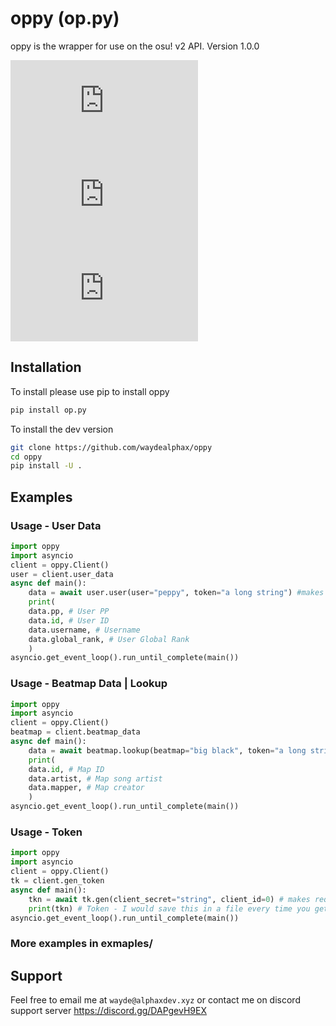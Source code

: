 # oppy (op.py)

oppy is the wrapper for use on the osu! v2 API. 
Version 1.0.0

![version](https://img.shields.io/pypi/v/op.py?style=for-the-badge)
![downloads](https://img.shields.io/pypi/dm/op.py?style=for-the-badge)
![status](https://img.shields.io/pypi/status/op.py?style=for-the-badge)

## Installation

To install please use pip to install oppy

```bash
pip install op.py
```

To install the dev version

```bash
git clone https://github.com/waydealphax/oppy
cd oppy
pip install -U .
``` 

## Examples

### Usage - User Data

```python
import oppy
import asyncio
client = oppy.Client()
user = client.user_data
async def main():
    data = await user.user(user="peppy", token="a long string") #makes the api request using oppy.Client.user_data.user()
    print(
    data.pp, # User PP
    data.id, # User ID
    data.username, # Username
    data.global_rank, # User Global Rank
    )
asyncio.get_event_loop().run_until_complete(main())
```

### Usage - Beatmap Data | Lookup

```python
import oppy
import asyncio
client = oppy.Client()
beatmap = client.beatmap_data
async def main():
    data = await beatmap.lookup(beatmap="big black", token="a long string") #makes the api request using oppy.Client.beatmap_data.lookup()
    print(
    data.id, # Map ID
    data.artist, # Map song artist
    data.mapper, # Map creator
    )
asyncio.get_event_loop().run_until_complete(main())
```

### Usage - Token

```python
import oppy
import asyncio
client = oppy.Client()
tk = client.gen_token
async def main():
    tkn = await tk.gen(client_secret="string", client_id=0) # makes request using oppy.Client.gen_token.gen()
    print(tkn) # Token - I would save this in a file every time you get a new token.
asyncio.get_event_loop().run_until_complete(main())
```

### More examples in exmaples/

## Support
Feel free to email me at `wayde@alphaxdev.xyz` or contact me on discord support server https://discord.gg/DAPgevH9EX

